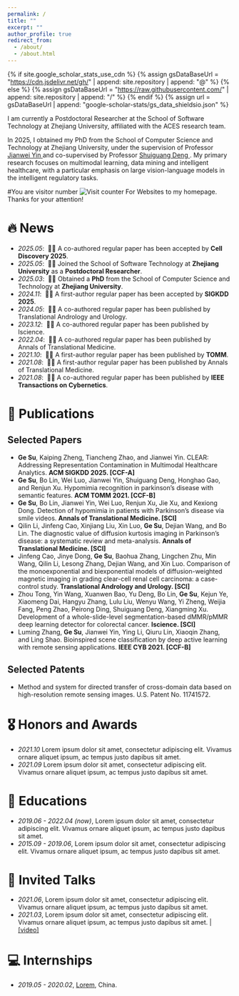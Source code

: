 ```yaml
---
permalink: /
title: ""
excerpt: ""
author_profile: true
redirect_from: 
  - /about/
  - /about.html
---
```


{% if site.google_scholar_stats_use_cdn %}
{% assign gsDataBaseUrl = "https://cdn.jsdelivr.net/gh/" | append: site.repository | append: "@" %}
{% else %}
{% assign gsDataBaseUrl = "https://raw.githubusercontent.com/" | append: site.repository | append: "/" %}
{% endif %}
{% assign url = gsDataBaseUrl | append: "google-scholar-stats/gs_data_shieldsio.json" %}

<span class='anchor' id='about-me'></span>


I am currently a Postdoctoral Researcher at the School of Software Technology at Zhejiang University, affiliated with the ACES research team.

In 2025, I obtained my PhD from the School of Computer Science and Technology at Zhejiang University, under the supervision of Professor <a href='https://mypage.zju.edu.cn/0001038/'> Jianwei Yin </a> and co-supervised by Professor <a href='https://person.zju.edu.cn/shuiguang/'> Shuiguang Deng </a>. My primary research focuses on multimodal learning, data mining and intelligent healthcare, with a particular emphasis on large vision-language models in the intelligent regulatory tasks.

#You are visitor number <img src="https://hitwebcounter.com/counter/counter.php?page=17367770&style=0006&nbdigits=5&type=ip&initCount=0" title="Counter #Widget" Alt="Visit counter For Websites"   border="0" />  to my homepage. Thanks for your attention!

# 🔥 News
- *2025.05*: &nbsp;🎉🎉 A co-authored regular paper has been accepted by **Cell Discovery 2025**.
- *2025.05*: &nbsp;🎉🎉 Joined the School of Software Technology at **Zhejiang University** as a **Postdoctoral Researcher**.
- *2025.03*: &nbsp;🎉🎉 Obtained a **PhD** from the School of Computer Science and Technology at **Zhejiang University**. 
- *2024.11*: &nbsp;🎉🎉 A first-author regular paper has been accepted by **SIGKDD 2025**. 
- *2024.05*: &nbsp;🎉🎉 A co-authored regular paper has been published by Translational Andrology and Urology.
- *2023.12*: &nbsp;🎉🎉 A co-authored regular paper has been published by Iscience.
- *2022.04*: &nbsp;🎉🎉 A co-authored regular paper has been published by Annals of Translational Medicine.
- *2021.10*: &nbsp;🎉🎉 A first-author regular paper has been published by **TOMM**.
- *2021.08*: &nbsp;🎉🎉 A first-author regular paper has been published by Annals of Translational Medicine.
- *2021.08*: &nbsp;🎉🎉 A co-authored regular paper has been published by **IEEE Transactions on Cybernetics**.

# 📝 Publications 

## Selected Papers
- **Ge Su**, Kaiping Zheng, Tiancheng Zhao, and Jianwei Yin. CLEAR: Addressing Representation Contamination in Multimodal Healthcare Analytics. **ACM SIGKDD 2025. [CCF-A]**
- **Ge Su**, Bo Lin, Wei Luo, Jianwei Yin, Shuiguang Deng, Honghao Gao, and Renjun Xu. Hypomimia recognition in parkinson’s disease with semantic features. **ACM TOMM 2021. [CCF-B]**
- **Ge Su**, Bo Lin, Jianwei Yin, Wei Luo, Renjun Xu, Jie Xu, and Kexiong Dong. Detection of hypomimia in patients with Parkinson’s disease via smile videos. **Annals of Translational Medicine. [SCI]**
- Qilin Li, Jinfeng Cao, Xinjiang Liu, Xin Luo, **Ge Su**, Dejian Wang, and Bo Lin. The diagnostic value of diffusion kurtosis imaging in Parkinson’s disease: a systematic review and meta-analysis. **Annals of Translational Medicine. [SCI]**
- Jinfeng Cao, Jinye Dong, **Ge Su**, Baohua Zhang, Lingchen Zhu, Min Wang, Qilin Li, Lesong Zhang, Dejian Wang, and Xin Luo. Comparison of the monoexponential and biexponential models of diffusion-weighted magnetic imaging in grading clear-cell renal cell carcinoma: a case-control study. **Translational Andrology and Urology. [SCI]**
- Zhou Tong, Yin Wang, Xuanwen Bao, Yu Deng, Bo Lin, **Ge Su**, Kejun Ye, Xiaomeng Dai, Hangyu Zhang, Lulu Liu, Wenyu Wang, Yi Zheng, Weijia Fang, Peng Zhao, Peirong Ding, Shuiguang Deng, Xiangming Xu. Development of a whole-slide-level segmentation-based dMMR/pMMR deep learning detector for colorectal cancer. **Iscience. [SCI]**
- Luming Zhang, **Ge Su**, Jianwei Yin, Ying Li, Qiuru Lin, Xiaoqin Zhang, and Ling Shao. Bioinspired scene classification by deep active learning with remote sensing applications. **IEEE CYB 2021. [CCF-B]**

## Selected Patents
- Method and system for directed transfer of cross-domain data based on high-resolution remote sensing images. U.S. Patent No. 11741572.

# 🎖 Honors and Awards
- *2021.10* Lorem ipsum dolor sit amet, consectetur adipiscing elit. Vivamus ornare aliquet ipsum, ac tempus justo dapibus sit amet. 
- *2021.09* Lorem ipsum dolor sit amet, consectetur adipiscing elit. Vivamus ornare aliquet ipsum, ac tempus justo dapibus sit amet. 

# 📖 Educations
- *2019.06 - 2022.04 (now)*, Lorem ipsum dolor sit amet, consectetur adipiscing elit. Vivamus ornare aliquet ipsum, ac tempus justo dapibus sit amet. 
- *2015.09 - 2019.06*, Lorem ipsum dolor sit amet, consectetur adipiscing elit. Vivamus ornare aliquet ipsum, ac tempus justo dapibus sit amet. 

# 💬 Invited Talks
- *2021.06*, Lorem ipsum dolor sit amet, consectetur adipiscing elit. Vivamus ornare aliquet ipsum, ac tempus justo dapibus sit amet. 
- *2021.03*, Lorem ipsum dolor sit amet, consectetur adipiscing elit. Vivamus ornare aliquet ipsum, ac tempus justo dapibus sit amet.  \| [\[video\]](https://github.com/)

# 💻 Internships
- *2019.05 - 2020.02*, [Lorem](https://github.com/), China.
